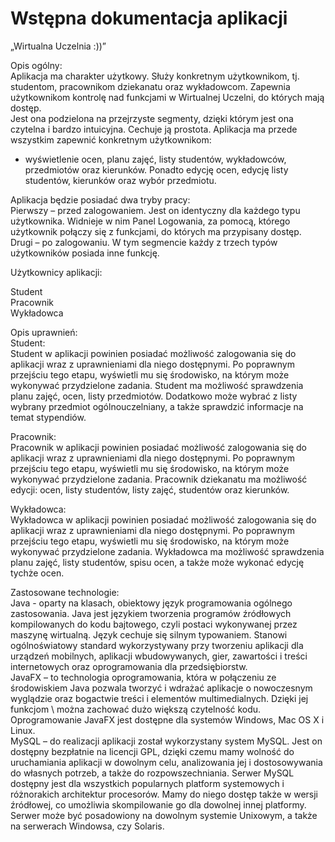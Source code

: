 # Wstępna dokumentacja aplikacji 
„Wirtualna Uczelnia :))” 

Opis ogólny: <br/>
Aplikacja ma charakter użytkowy. Służy konkretnym użytkownikom, tj. studentom, pracownikom dziekanatu oraz wykładowcom. Zapewnia użytkownikom kontrolę nad funkcjami w Wirtualnej Uczelni, do których mają dostęp.  
Jest ona podzielona na przejrzyste segmenty, dzięki którym jest ona czytelna i bardzo intuicyjna. Cechuje ją prostota. 
Aplikacja ma przede wszystkim zapewnić konkretnym użytkownikom: 
- wyświetlenie ocen, planu zajęć, listy studentów, wykładowców, przedmiotów oraz kierunków. Ponadto edycję ocen, edycję listy studentów, kierunków oraz wybór przedmiotu. 

Aplikacja będzie posiadać dwa tryby pracy:  
Pierwszy – przed zalogowaniem. Jest on identyczny dla każdego typu użytkownika. Widnieje w nim Panel Logowania, za pomocą, którego użytkownik połączy się z funkcjami, do których ma przypisany dostęp. 
Drugi  – po zalogowaniu. W tym segmencie każdy z trzech typów użytkowników posiada inne funkcję. 

Użytkownicy aplikacji:

Student </br>
Pracownik </br>
Wykładowca

Opis uprawnień:<br/>
Student: <br/>
Student w aplikacji powinien posiadać możliwość zalogowania się do aplikacji wraz z uprawnieniami dla niego dostępnymi. Po poprawnym przejściu tego etapu, wyświetli mu się środowisko, na którym może wykonywać przydzielone zadania. Student ma możliwość sprawdzenia planu zajęć, ocen, listy przedmiotów. Dodatkowo może wybrać z listy wybrany przedmiot ogólnouczelniany, a także sprawdzić informacje na temat stypendiów. 

Pracownik:<br/>
Pracownik w aplikacji powinien posiadać możliwość zalogowania się do aplikacji wraz z uprawnieniami dla niego dostępnymi. Po poprawnym przejściu tego etapu, wyświetli mu się środowisko, na którym może wykonywać przydzielone zadania. Pracownik dziekanatu ma możliwość edycji: ocen, listy studentów, listy zajęć, studentów oraz kierunków. 

Wykładowca: <br/>
Wykładowca w aplikacji powinien posiadać możliwość zalogowania się do aplikacji wraz z uprawnieniami dla niego dostępnymi. Po poprawnym przejściu tego etapu, wyświetli mu się środowisko, na którym może wykonywać przydzielone zadania. Wykładowca ma możliwość sprawdzenia planu zajęć, listy studentów, spisu ocen, a także może wykonać edycję tychże ocen. 

Zastosowane technologie:<br/>
Java - oparty na klasach, obiektowy język programowania ogólnego zastosowania. Java jest językiem tworzenia programów źródłowych kompilowanych do kodu bajtowego, czyli postaci wykonywanej przez maszynę wirtualną. Język cechuje się silnym typowaniem. Stanowi ogólnoświatowy standard wykorzystywany przy tworzeniu aplikacji dla urządzeń mobilnych, aplikacji wbudowywanych, gier, zawartości i treści internetowych oraz oprogramowania dla przedsiębiorstw.<br/>
JavaFX – to technologia oprogramowania, która w połączeniu ze środowiskiem Java pozwala tworzyć i wdrażać aplikacje o nowoczesnym wyglądzie oraz bogactwie treści i elementów multimedialnych. Dzięki jej funkcjom \ można zachować dużo większą czytelność kodu. Oprogramowanie JavaFX jest dostępne dla systemów Windows, Mac OS X i Linux. <br/>
MySQL – do realizacji aplikacji został wykorzystany system MySQL. Jest on dostępny bezpłatnie na licencji GPL, dzięki czemu mamy wolność do uruchamiania aplikacji w dowolnym celu, analizowania jej i dostosowywania do własnych potrzeb, a także do rozpowszechniania. Serwer MySQL dostępny jest dla wszystkich popularnych platform systemowych i różnorakich architektur procesorów. Mamy do niego dostęp także w wersji źródłowej, co umożliwia skompilowanie go dla dowolnej innej platformy. Serwer może być posadowiony na dowolnym systemie Unixowym, a także na serwerach Windowsa, czy Solaris. 
